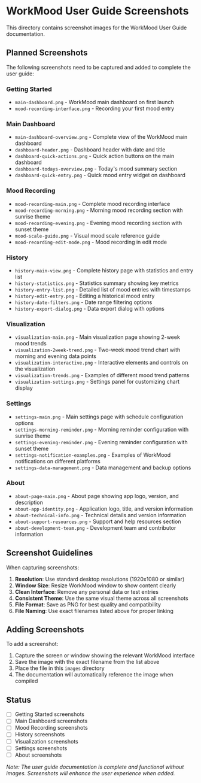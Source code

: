 # WorkMood User Guide Screenshots

This directory contains screenshot images for the WorkMood User Guide documentation.

## Planned Screenshots

The following screenshots need to be captured and added to complete the user guide:

### Getting Started
- `main-dashboard.png` - WorkMood main dashboard on first launch
- `mood-recording-interface.png` - Recording your first mood entry

### Main Dashboard
- `main-dashboard-overview.png` - Complete view of the WorkMood main dashboard
- `dashboard-header.png` - Dashboard header with date and title
- `dashboard-quick-actions.png` - Quick action buttons on the main dashboard
- `dashboard-todays-overview.png` - Today's mood summary section
- `dashboard-quick-entry.png` - Quick mood entry widget on dashboard

### Mood Recording
- `mood-recording-main.png` - Complete mood recording interface
- `mood-recording-morning.png` - Morning mood recording section with sunrise theme
- `mood-recording-evening.png` - Evening mood recording section with sunset theme
- `mood-scale-guide.png` - Visual mood scale reference guide
- `mood-recording-edit-mode.png` - Mood recording in edit mode

### History
- `history-main-view.png` - Complete history page with statistics and entry list
- `history-statistics.png` - Statistics summary showing key metrics
- `history-entry-list.png` - Detailed list of mood entries with timestamps
- `history-edit-entry.png` - Editing a historical mood entry
- `history-date-filters.png` - Date range filtering options
- `history-export-dialog.png` - Data export dialog with options

### Visualization
- `visualization-main.png` - Main visualization page showing 2-week mood trends
- `visualization-2week-trend.png` - Two-week mood trend chart with morning and evening data points
- `visualization-interactive.png` - Interactive elements and controls on the visualization
- `visualization-trends.png` - Examples of different mood trend patterns
- `visualization-settings.png` - Settings panel for customizing chart display

### Settings
- `settings-main.png` - Main settings page with schedule configuration options
- `settings-morning-reminder.png` - Morning reminder configuration with sunrise theme
- `settings-evening-reminder.png` - Evening reminder configuration with sunset theme
- `settings-notification-examples.png` - Examples of WorkMood notifications on different platforms
- `settings-data-management.png` - Data management and backup options

### About
- `about-page-main.png` - About page showing app logo, version, and description
- `about-app-identity.png` - Application logo, title, and version information
- `about-technical-info.png` - Technical details and version information
- `about-support-resources.png` - Support and help resources section
- `about-development-team.png` - Development team and contributor information

## Screenshot Guidelines

When capturing screenshots:

1. **Resolution**: Use standard desktop resolutions (1920x1080 or similar)
2. **Window Size**: Resize WorkMood window to show content clearly
3. **Clean Interface**: Remove any personal data or test entries
4. **Consistent Theme**: Use the same visual theme across all screenshots
5. **File Format**: Save as PNG for best quality and compatibility
6. **File Naming**: Use exact filenames listed above for proper linking

## Adding Screenshots

To add a screenshot:

1. Capture the screen or window showing the relevant WorkMood interface
2. Save the image with the exact filename from the list above
3. Place the file in this `images` directory
4. The documentation will automatically reference the image when compiled

## Status

- [ ] Getting Started screenshots
- [ ] Main Dashboard screenshots  
- [ ] Mood Recording screenshots
- [ ] History screenshots
- [ ] Visualization screenshots
- [ ] Settings screenshots
- [ ] About screenshots

*Note: The user guide documentation is complete and functional without images. Screenshots will enhance the user experience when added.*